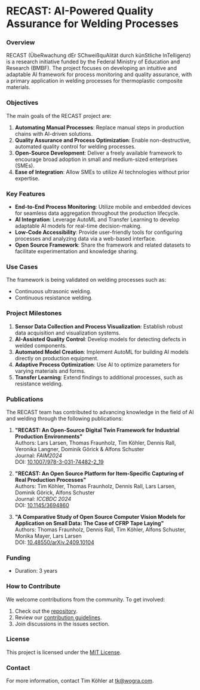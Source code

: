# RECAST: AI-Powered Quality Assurance for Welding Processes

### Overview
RECAST (ÜbeRwachung dEr SChweißquAlität durch künStliche InTelligenz) is a research initiative funded by the Federal Ministry of Education and Research (BMBF). The project focuses on developing an intuitive and adaptable AI framework for process monitoring and quality assurance, with a primary application in welding processes for thermoplastic composite materials.

### Objectives
The main goals of the RECAST project are:
1. **Automating Manual Processes**: Replace manual steps in production chains with AI-driven solutions.
2. **Quality Assurance and Process Optimization**: Enable non-destructive, automated quality control for welding processes.
3. **Open-Source Development**: Deliver a freely available framework to encourage broad adoption in small and medium-sized enterprises (SMEs).
4. **Ease of Integration**: Allow SMEs to utilize AI technologies without prior expertise.

### Key Features
- **End-to-End Process Monitoring**: Utilize mobile and embedded devices for seamless data aggregation throughout the production lifecycle.
- **AI Integration**: Leverage AutoML and Transfer Learning to develop adaptable AI models for real-time decision-making.
- **Low-Code Accessibility**: Provide user-friendly tools for configuring processes and analyzing data via a web-based interface.
- **Open Source Framework**: Share the framework and related datasets to facilitate experimentation and knowledge sharing.

### Use Cases
The framework is being validated on welding processes such as:
- Continuous ultrasonic welding.
- Continuous resistance welding.

### Project Milestones
1. **Sensor Data Collection and Process Visualization**: Establish robust data acquisition and visualization systems.
2. **AI-Assisted Quality Control**: Develop models for detecting defects in welded components.
3. **Automated Model Creation**: Implement AutoML for building AI models directly on production equipment.
4. **Adaptive Process Optimization**: Use AI to optimize parameters for varying materials and forms.
5. **Transfer Learning**: Extend findings to additional processes, such as resistance welding.

### Publications
The RECAST team has contributed to advancing knowledge in the field of AI and welding through the following publications:

1. **"RECAST: An Open-Source Digital Twin Framework for Industrial Production Environments"**  
   Authors: Lars Larsen, Thomas Fraunholz, Tim Köhler, Dennis Rall, Veronika Langner, Dominik Görick & Alfons Schuster  
   Journal: *FAIM2024*  
   DOI: [10.1007/978-3-031-74482-2_19](https://doi.org/10.1007/978-3-031-74482-2_19)

2. **"RECAST: An Open Source Platform for Item-Specific Capturing of Real Production Processes"**  
   Authors: Tim Köhler, Thomas Fraunholz, Dennis Rall, Lars Larsen, Dominik Görick, Alfons Schuster  
   Journal: *ICCBDC 2024*  
   DOI: [10.1145/3694860](https://doi.org/10.1145/3694860)

3. **"A Comparative Study of Open Source Computer Vision Models for Application on Small Data: The Case of CFRP Tape Laying"**  
   Authors: Thomas Fraunholz, Dennis Rall, Tim Köhler, Alfons Schuster, Monika Mayer, Lars Larsen  
   DOI: [10.48550/arXiv.2409.10104](https://doi.org/10.48550/arXiv.2409.10104)

### Funding
- Duration: 3 years

### How to Contribute
We welcome contributions from the community. To get involved:
1. Check out the [repository](https://github.com/example/recast).
2. Review our [contribution guidelines](CONTRIBUTING.md).
3. Join discussions in the issues section.

### License
This project is licensed under the [MIT License](LICENSE).

### Contact
For more information, contact Tim Köhler at [tk@wogra.com](mailto:tk@wogra.com).
